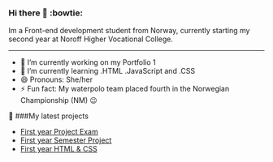 ### Hi there 👋 :bowtie:

Im a Front-end development student from Norway, currently starting my second year at Noroff Higher Vocational College.

***

- 🔭 I’m currently working on my Portfolio 1
- 🌱 I’m currently learning .HTML .JavaScript and .CSS
- 😄 Pronouns: She/her
- ⚡ Fun fact: My waterpolo team placed fourth in the Norwegian Championship (NM) :wink:

🌱 ###My latest projects

- [First year Project Exam](https://github.com/bittenhelen83/new_project_exam1)
- [First year Semester Project](https://github.com/bittenhelen83/Bergen_Science_Museum)
- [First year HTML & CSS](https://github.com/bittenhelen83/Re-Cycle)

